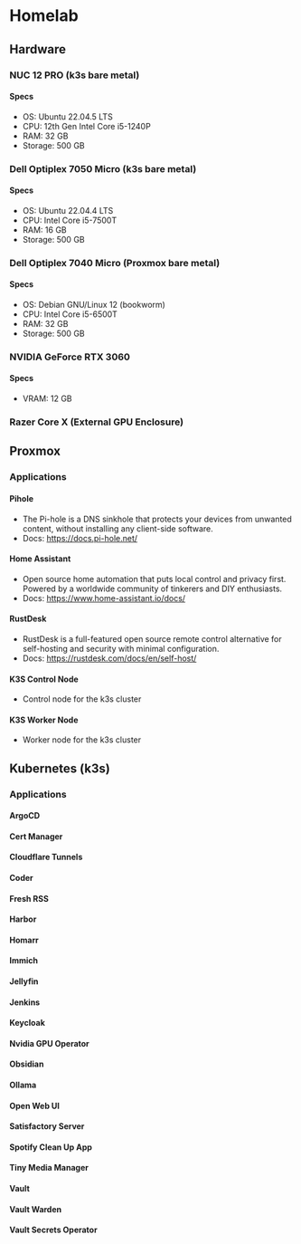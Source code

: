 # Homelab 
## Hardware
### NUC 12 PRO (k3s bare metal)
#### Specs
- OS: Ubuntu 22.04.5 LTS
- CPU: 12th Gen Intel Core i5-1240P
- RAM: 32 GB
- Storage: 500 GB

### Dell Optiplex 7050 Micro (k3s bare metal)
#### Specs
- OS: Ubuntu 22.04.4 LTS
- CPU: Intel Core i5-7500T
- RAM: 16 GB
- Storage: 500 GB

### Dell Optiplex 7040 Micro (Proxmox bare metal)
#### Specs
- OS: Debian GNU/Linux 12 (bookworm) 
- CPU: Intel Core i5-6500T
- RAM: 32 GB
- Storage: 500 GB

### NVIDIA GeForce RTX 3060
#### Specs
- VRAM: 12 GB

### Razer Core X (External GPU Enclosure)

## Proxmox
### Applications
#### Pihole
- The Pi-hole is a DNS sinkhole that protects your devices from unwanted content, without installing any client-side software.
- Docs: https://docs.pi-hole.net/
#### Home Assistant
- Open source home automation that puts local control and privacy first. Powered by a worldwide community of tinkerers and DIY enthusiasts.
- Docs: https://www.home-assistant.io/docs/
#### RustDesk
- RustDesk is a full-featured open source remote control alternative for self-hosting and security with minimal configuration.
- Docs: https://rustdesk.com/docs/en/self-host/
#### K3S Control Node
- Control node for the k3s cluster
#### K3S Worker Node
- Worker node for the k3s cluster

## Kubernetes (k3s)
### Applications
#### ArgoCD
#### Cert Manager
#### Cloudflare Tunnels
#### Coder
#### Fresh RSS
#### Harbor
#### Homarr
#### Immich
#### Jellyfin
#### Jenkins
#### Keycloak
#### Nvidia GPU Operator
#### Obsidian
#### Ollama
#### Open Web UI
#### Satisfactory Server
#### Spotify Clean Up App
#### Tiny Media Manager
#### Vault
#### Vault Warden
#### Vault Secrets Operator